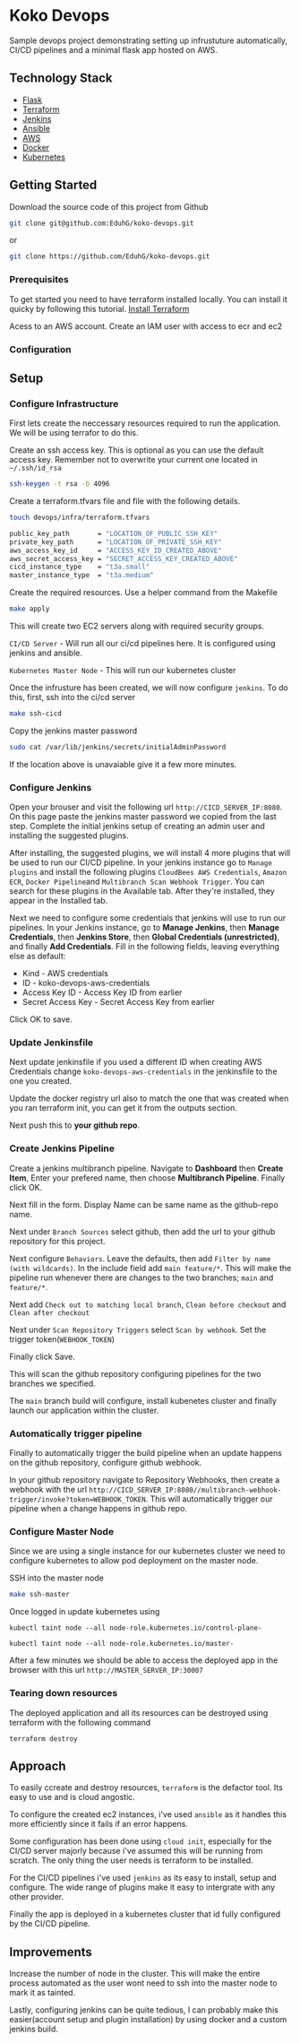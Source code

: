 # Koko Devops

Sample devops project demonstrating setting up infrustuture automatically, CI/CD pipelines and a minimal flask app hosted on AWS.

## Technology Stack

- [Flask](https://flask.palletsprojects.com/en/2.1.x/)
- [Terraform](https://www.terraform.io/)
- [Jenkins](https://www.jenkins.io/)
- [Ansible](https://www.ansible.com/)
- [AWS](https://aws.amazon.com/)
- [Docker](https://www.docker.com/)
- [Kubernetes](https://kubernetes.io/)

## Getting Started
Download the source code of this project from Github
```bash
git clone git@github.com:EduhG/koko-devops.git
```
or

```bash
git clone https://github.com/EduhG/koko-devops.git
```

### Prerequisites
To get started you need to have terraform installed locally. You can install it quicky by following this tutorial. [Install Terraform](https://learn.hashicorp.com/tutorials/terraform/install-cli)

Acess to an AWS account. Create an IAM user with access to ecr and ec2


### Configuration

## Setup

### Configure Infrastructure
First lets create the neccessary resources required to run the application. We will be using terrafor to do this.


Create an ssh access key. This is optional as you can use the default access key. Remember not to overwrite your current one located in `~/.ssh/id_rsa`
```bash
ssh-keygen -t rsa -b 4096
```

Create a terraform.tfvars file and file with the following details.

``` bash
touch devops/infra/terraform.tfvars
```
```bash
public_key_path       = "LOCATION_OF_PUBLIC_SSH_KEY"
private_key_path      = "LOCATION_OF_PRIVATE_SSH_KEY"
aws_access_key_id     = "ACCESS_KEY_ID_CREATED_ABOVE"
aws_secret_access_key = "SECRET_ACCESS_KEY_CREATED_ABOVE"
cicd_instance_type    = "t3a.small"
master_instance_type  = "t3a.medium"
```

Create the required resources. Use a helper command from the Makefile
```bash
make apply
```
This will create two EC2 servers along with required security groups.
    
`CI/CD Server` - Will run all our ci/cd pipelines here. It is configured using jenkins and ansible.

`Kubernetes Master Node` - This will run our kubernetes cluster

Once the infrusture has been created, we will now configure `jenkins`. To do this, first, ssh into the ci/cd server
```bash
make ssh-cicd
```
Copy the jenkins master password
```bash
sudo cat /var/lib/jenkins/secrets/initialAdminPassword
```
If the location above is unavaiable give it a few more minutes.

### Configure Jenkins
Open your brouser and visit the following url `http://CICD_SERVER_IP:8080`. On this page paste the jenkins master password we copied from the last step. Complete the initial jenkins setup of creating an admin user and installing the suggested plugins.

After installing, the suggested plugins, we will install 4 more plugins that will be used to run our CI/CD pipeline. In your jenkins instance go to `Manage plugins` and install the following plugins `CloudBees AWS Credentials`, `Amazon ECR`, `Docker Pipeline`and `Multibranch Scan Webhook Trigger`. You can search for these plugins in the Available tab. After they're installed, they appear in the Installed tab.

Next we need to configure some credentials that jenkins will use to run our pipelines. In your Jenkins instance, go to <b>Manage Jenkins</b>, then <b>Manage Credentials</b>, then <b>Jenkins Store</b>, then <b>Global Credentials (unrestricted)</b>, and finally <b>Add Credentials</b>.
Fill in the following fields, leaving everything else as default:

* Kind - AWS credentials
* ID - koko-devops-aws-credentials
* Access Key ID - Access Key ID from earlier
* Secret Access Key - Secret Access Key from earlier

Click OK to save.

### Update Jenkinsfile
Next update jenkinsfile if you used a different ID when creating AWS Credentials change `koko-devops-aws-credentials` in the jenkinsfile to the one you created.

Update the docker registry url also to match the one that was created when you ran terraform init, you can get it from the outputs section.

Next push this to <b>your github repo</b>.

### Create Jenkins Pipeline
Create a jenkins multibranch pipeline. Navigate to <b>Dashboard</b> then <b>Create Item</b>, Enter your prefered name, then choose <b>Multibranch Pipeline</b>. Finally click OK.

Next fill in the form. Display Name can be same name as the github-repo name.

Next under `Branch Sources` select github, then add the url to your github repository for this project.

Next configure `Behaviors`. Leave the defaults, then add `Filter by name (with wildcards)`. In the include field add `main feature/*`. This will make the pipeline run whenever there are changes to the two branches; `main` and `feature/*`.

Next add `Check out to matching local branch`, `Clean before checkout` and `Clean after checkout`

Next under `Scan Repository Triggers` select `Scan by webhook`. Set the trigger token(`WEBHOOK_TOKEN`)

Finally click Save.

This will scan the github repository configuring pipelines for the two branches we specified.

The `main` branch build will configure, install kubenetes cluster and finally launch our application within the cluster.

### Automatically trigger pipeline

Finally to automatically trigger the build pipeline when an update happens on the github repository, configure github webhook.

In your github repository navigate to Repository Webhooks, then create a webhook with the url `http://CICD_SERVER_IP:8080//multibranch-webhook-trigger/invoke?token=WEBHOOK_TOKEN`. This will automatically trigger our pipeline when a change happens in github repo.

### Configure Master Node
Since we are using a single instance for our kubernetes cluster we need to configure kubernetes to allow pod deployment on the master node.

SSH into the master node
```bash
make ssh-master
```

Once logged in update kubernetes using
```
kubectl taint node --all node-role.kubernetes.io/control-plane-

kubectl taint node --all node-role.kubernetes.io/master-
```

After a few minutes we should be able to access the deployed app in the browser with this url `http://MASTER_SERVER_IP:30007`


### Tearing down resources
The deployed application and all its resources can be destroyed using terraform with the following command
```
terraform destroy
```


## Approach

To easily ccreate and destroy resources, `terraform` is the defactor tool. Its easy to use and is cloud angostic.

To configure the created ec2 instances, i've used `ansible` as it handles this more efficiently since it fails if an error happens.

Some configuration has been done using `cloud init`, especially for the CI/CD server majorly because i've assumed this will be running from scratch. The only thing the user needs is terraform to be installed.

For the CI/CD pipelines i've used `jenkins` as its easy to install, setup and configure. The wide range of plugins make it easy to intergrate with any other provider.

Finally the app is deployed in a kubernetes cluster that id fully configured by the CI/CD pipeline.

## Improvements

Increase the number of node in the cluster. This will make the entire process automated as the user wont need to ssh into the master node to mark it as tainted.

Lastly, configuring jenkins can be quite tedious, I can probably make this easier(account setup and plugin installation) by using docker and a custom jenkins build.
